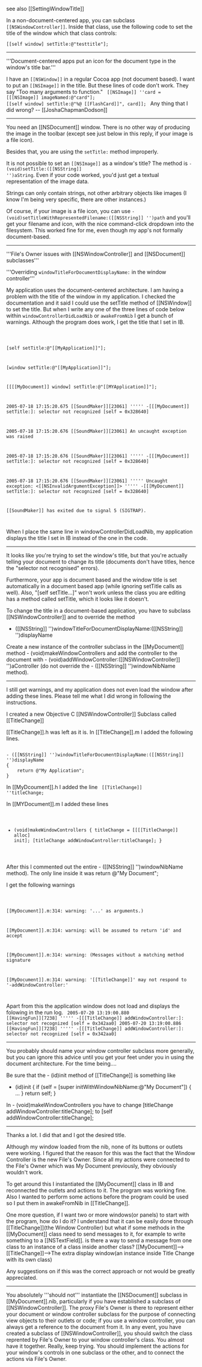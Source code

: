 see also [[SettingWindowTitle]]

In a non-document-centered app, you can subclass <code>[[NSWindowController]]</code>.  Inside that class, use the following code to set the title of the window which that class controls:

<code>[[self window] setTitle:@"testtitle"];</code>

----
'''Document-centered apps put an icon for the document type in the window's title bar.'''

I have an <code>[[NSWindow]]</code> in a regular Cocoa app (not document based). I want to put an <code>[[NSImage]]</code> in the title. But these lines of code don't work. They say "Too many arguments to function."
<code>
 [[NSImage]] ''card = [[[NSImage]] imageNamed:@"card"];
 [[self window] setTitle:@"%@ [[FlashCard]]", card]];
</code>
Any thing that I did wrong?
-- [[JoshaChapmanDodson]]

----
You need an [[NSDocument]] window. There is no other way of producing the image in the toolbar (except see just below in this reply, if your image is a file icon).

Besides that, you are using the <code>setTitle:</code> method improperly.

It is not possible to set an <code>[[NSImage]]</code> as a window's title? The method is <code>- (void)setTitle:([[NSString]] '')aString</code>. Even if your code worked, you'd just get a textual representation of the image data.

Strings can only contain strings, not other arbitrary objects like images (I know I'm being very specific, there are other instances.)

Of course, if your image is a file icon, you can use <code>- (void)setTitleWithRepresentedFilename:([[NSString]] '')path</code> and you'll get your filename and icon, with the nice command-click dropdown into the filesystem. This worked fine for me, even though my app's not formally document-based.

----

'''File's Owner issues with [[NSWindowController]] and [[NSDocument]] subclasses'''

'''Overriding <code>windowTitleForDocumentDisplayName:</code> in the window controller'''

My application uses the document-centered architecture. I am having a problem with the title of the window in my application. I checked the documentation and it said I could use the setTitle method of [[NSWindow]] to set the title. But when I write any one of the three lines of code below within <code>windowControllerDidLoadNib</code> or <code>awakeFromNib</code> I get a bunch of warnings. Although the program does work, I get the title that I set in IB.

<code>

[self setTitle:@"[[MyApplication]]"];

[window setTitle:@"[[MyApplication]]"];

[[[[MyDocument]] window] setTitle:@"[[MYApplication]]"];

2005-07-18 17:15:20.675 [[SoundMaker]][23061] ''''' -[[[MyDocument]] setTitle:]: selector not recognized [self = 0x328640]

2005-07-18 17:15:20.676 [[SoundMaker]][23061] An uncaught exception was raised

2005-07-18 17:15:20.676 [[SoundMaker]][23061] ''''' -[[[MyDocument]] setTitle:]: selector not recognized [self = 0x328640]

2005-07-18 17:15:20.676 [[SoundMaker]][23061] ''''' Uncaught exception: <[[NSInvalidArgumentException]]> ''''' -[[[MyDocument]] setTitle:]: selector not recognized [self = 0x328640]

[[SoundMaker]] has exited due to signal 5 (SIGTRAP).

</code>

When I place the same line in windowControllerDidLoadNib, my application displays the title I set in IB instead of the one in the code.

----

It looks like you're trying to set the window's title, but that you're actually telling your document to change its title (documents don't have titles, hence the "selector not recognised" errors).

Furthermore, your app is document based and the window title is set automatically in a document based app (while ignoring setTitle calls as well).  Also, "[self setTitle...]" won't work unless the class you are editing has a method called setTitle, which it looks like it doesn't.

To change the title in a document-based application, you have to subclass [[NSWindowController]] and to override the method

- ([[NSString]] '')windowTitleForDocumentDisplayName:([[NSString]] '')displayName

Create a new instance of the controller subclass in the [[MyDocument]] method - (void)makeWindowControllers and add the controller to the document with - (void)addWindowController:([[NSWindowController]] '')aController (do not override the - ([[NSString]] '')windowNibName method). 

----

I still get warnings, and my application does not even load the window after adding these lines. Please tell me what I did wrong in following the instructions.

I created a new Objective C [[NSWindowController]] Subclass called [[TitleChange]]

[[TitleChange]].h was left as it is.
In [[TitleChange]].m I added the following lines.

<code>
- ([[NSString]] '')windowTitleForDocumentDisplayName:([[NSString]] '')displayName
{	
	return @"My Application";
}
</code>

In [[MyDcoument]].h I added the line
<code>
[[TitleChange]] ''titleChange;
</code>

In [[MYDocument]].m I added these lines
<code>
- (void)makeWindowControllers
{
	titleChange = [[[[TitleChange]] alloc] init];
	[titleChange addWindowController:titleChange];
}
</code>

After this I commented out the entire - ([[NSString]] '')windowNibName method). The only line inside it was return @"My Document";

I get the following warnings 

<code>

[[MyDocument]].m:314: warning: '...' as arguments.)

[[MyDocument]].m:314: warning: will be assumed to return 'id' and accept

[[MyDocument]].m:314: warning: (Messages without a matching method signature

[[MyDocument]].m:314: warning: '[[TitleChange]]' may not respond to '-addWindowController:'

</code>

Apart from this the application window does not load and displays the folowing in the run log.
<code>
2005-07-20 13:19:00.880 [[HavingFun]][7238] ''''' -[[[TitleChange]] addWindowController:]: selector not recognized [self = 0x342aa0]
2005-07-20 13:19:00.886 [[HavingFun]][7238] ''''' -[[[TitleChange]] addWindowController:]: selector not recognized [self = 0x342aa0]
</code>

----

You probably should name your window controller subclass more generally, but you can ignore this advice until you get your feet under you in using the document architecture. For the time being....

Be sure that the - (id)init method of [[TitleChange]] is something like

- (id)init
{
	if (self = [super initWithWindowNibName:@"My Document"]) {
		...
	}
	return self;
}

In - (void)makeWindowControllers you have to change 
	[titleChange addWindowController:titleChange];
to
	[self addWindowController:titleChange];

----

Thanks a lot. I did that and I got the desired title.

Although my window loaded from the nib, none of its buttons or outlets were working. I figured that the reason for this was the fact that the Window Controller is the new File's Owner. Since all my actions were connected to the File's Owner which was My Document previously, they obviously wouldn't work. 

To get around this I instantiated the [[MyDocument]] class in IB and reconnected the outlets and actions to it. The program was working fine. Also I wanted to perform some actions before the program could be used so I put them in awakeFromNib in [[TitleChange]]. 

One more question, if I want two or more windows(or panels) to start with the program, how do I do it? I understand that it can be easily done through [[TitleChange]](the Window Controller) but what if some methods in the [[MyDocument]] class need to send messages to it, for example to write something to a [[NSTextField]]. is there a way to send a message from one class to an instance of a class inside another class? 
[[MyDocument]]-->[[TitleChange]]-->The extra display window(an instance inside Title Change with its own class)

Any suggestions on if this was the correct approach or not would be greatly appreciated.

----

You absolutely '''should not''' instantiate the [[NSDocument]] subclass in [[MyDocument]].nib, particularly if you have established a subclass of [[NSWindowController]]. The proxy File's Owner is there to represent either your document or window controller subclass for the purpose of connecting view objects to their outlets or code; if you use a window controller, you can always get a reference to the document from it. In any event, you have created a subclass of [[NSWindowController]], you should switch the class reprented by File's Owner to your window controller's class. You almost have it together. Really, keep trying. You should implement the actions for your window's controls in one subclass or the other, and to connect the actions via File's Owner.